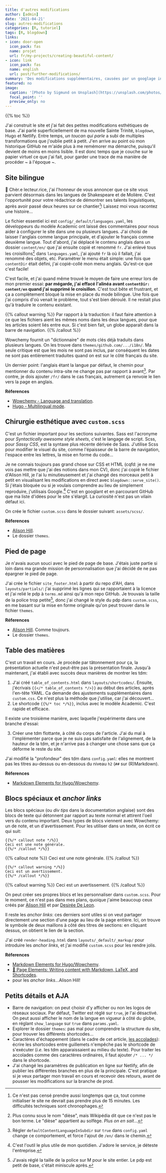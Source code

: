 ```yaml
---
title: d'autres modifications
author: [admin]
date: '2021-04-21'
slug: autres-modifications
categories: [R, tutoriel]
tags: [R, blogdown]
links:
- icon: door-open
  icon_pack: fas
  name: projet
  url: fr/my-projects/creating-beautiful-content/
- icon: link
  icon_pack: fas
  name: english
  url: post/further-modifications/
summary: 'Des modifications supplémentaires, causées par un googlage incessant et par une vision idéale du site.'
featured: no
image:
  caption: '[Photo by Sigmund on Unsplash](https://unsplash.com/photos/4BSULrfDc7w)'
  focal_point: ''
  preview_only: no
---
```


{{% toc %}}

J'ai construit le site et j'ai fait des petites modifications esthétiques de base. J'ai parlé superficiellement de ma nouvelle Sainte Trinité, `blogdown`, Hugo et Netlify. Entre temps, _un toucan qui parle_ a subi de multiples transformations que j'oublie petit à petit. J'en arrive au point où mon historique GitHub ne m'aide plus à me remémorer ma démarche, puisqu'il devient de moins en moins lisible. Il est donc temps que je couche sur le papier virtuel ce que j'ai fait, pour garder une trace de ma manière de procéder ~ à l'époque ~.

## Site bilingue

:scroll: Chèr.e lecteur.rice, j'ai l'honneur de vous annoncer que ce site vous parvient désormais dans les langues de Shakespeare et de Molière. C'est l'opportunité pour votre rédactrice de démontrer ses talents linguistiques, après avoir passé deux heures sur ce chantier[^1]! Laissez moi vous racontez une histoire...

Le fichier essentiel ici est `config/_default/languages.yaml`, les développeurs du modèle Academic ont laissé des commentaires pour nous aider à configurer le site dans une ou plusieurs langues. J'ai choisi de laisser l'anglais comme langue principale, et d'ajouter le français comme deuxième langue. Tout d'abord, j'ai déplacé le contenu anglais dans un dossier `content/en/` que j'ai ensuite copié et renommé `fr`. J'ai enlevé tous les croisillons[^2] dans `languages.yaml`, j'ai ajouté `fr` là où il fallait, j'ai renommé des objets, etc. Paramétrer le menu était simple: une fois que `contentDir` était défini, j'ai copié-collé mon menu anglais. Qu'est-ce que c'est facile!

C'est facile, et j'ai quand même trouvé le moyen de faire une erreur lors de mon premier essai: **par mégarde, j'ai effacé l'alinéa avant `contentDir: content/en` quand j'ai supprimé le croisillon**. C'est tout bête et frustrant, et ça a complètement bloqué la mise en place du mode bilingue. Une fois que j'ai compris d'où venait le problème, tout s'est bien déroulé. Il ne restait plus qu'à traduire le contenu existant.

{{% callout warning %}}
Par rapport à la traduction: il faut faire attention à ce que les fichiers aient les mêmes noms dans les deux langues, pour que les articles soient liés entre eux. Si c'est bien fait, un globe apparaît dans la barre de navigation.
{{% /callout %}}

Wowchemy fournit un "dictionnaire" de mots clés déjà traduits dans plusieurs langues. On les trouve dans `themes/github.com/.../i18n/`. Ma seule critique est que les mois ne sont pas inclus, par conséquent les dates ne sont pas entièrement traduites quand on est sur le côté français du site.

Un dernier point: l'anglais étant la langue par défaut, le chemin pour mentionner du contenu intra-site ne change pas par rapport à avant[^3]. Par contre, je dois ajouter `/fr/` dans le cas français, autrement ça renvoie le lien vers la page en anglais.

**Réferences**

* [Wowchemy - Language and translation](https://wowchemy.com/docs/guide/language/).
* [Hugo - Multilingual mode](https://gohugo.io/content-management/multilingual/).

[^1]: Ce n'est pas censé prendre aussi longtemps que ça, tout comme initialiser le site ne devrait pas prendre plus de 15 minutes. Les difficultés techniques sont chronophages.
[^2]: Plus connu sous le nom "dièse", mais Wikipédia dit que ce n'est pas le bon terme. Le "dièse" appartient au solfège. _Plus on en sait_...
[^3]: Régler `defaultContentLanguageInSubdir` sur `true` dans `config.yaml` change ce comportement, et force l'ajout de `/en/` dans le chemin.

## Chirurgie esthétique avec `custom.scss`

C'est un fichier important pour les sections suivantes. Sass est l'acronyme pour _Syntactically awesome style sheets_, c'est le langage de script. Scss, pour _Sassy CSS_, est la syntaxe plus récente dérivée de Sass. J'utilise Scss pour modifier le visuel du site, comme l'épaisseur de la barre de navigation, l'espace entre les lettres, la mise en forme du code...

Je ne connais toujours pas grand chose sur CSS et HTML (cqfd: je ne me vois pas mettre que j'ai des notions dans mon CV), donc j'ai copié le fichier d'Alison Hill, je l'ai lu minutieusement et j'ai changé des morceaux petit à petit en visualisant les modifications en direct avec `blogdown::serve_site()`. Si j'étais bloquée ou si je voulais comprendre au lieu de simplement reproduire, j'utilisais Google.[^4] C'est en googlant et en parcourant GitHub que ma liste d'idées pour le site s'élargit. La curiosité n'est pas un vilain défaut ici.

On crée le fichier `custom.scss` dans le dossier suivant: `assets/scss/`.

**Réferences**

* [Alison Hill](https://github.com/rbind/apreshill).
* Le dossier `themes`.

[^4]: C'est l'outil le plus utile de mon quotidien. J'adore le service, je déteste l'entreprise.

## Pied de page

Je n'avais aucun souci avec le pied de page de base. J'étais juste partie si loin dans ma grande mission de personnalisation que j'ai décidé de ne pas épargner le pied de page.

J'ai crée le fichier `site_footer.html` à partir du repo d'AH, dans `layouts/partials/`: j'ai supprimé les lignes qui se rapportaient à la licence et j'ai relié le pdp à `terms.md` ainsi qu'à mon repo GitHub. Je trouvais la taille de la police trop petite[^5], donc j'ai changé le style du pdp dans `custom.scss`, en me basant sur la mise en forme originale qu'on peut trouver dans le fichier `themes`.

**Réferences**

* [Alison Hill](https://github.com/rbind/apreshill). Comme toujours.
* Le dossier `themes`.

[^5]: J'avais réglé la taille de la police sur M pour le site entier. Le pdp est petit de base, c'était miniscule après.

## Table des matières

C'est un travail en cours. Je procède par tâtonnement pour ça, la présentation actuelle n'est peut-être pas la présentation finale. Jusqu'à maintenant, j'ai établi avec succès deux manières de montrer les tdm:

1. J'ai créé `table_of_contents.html` dans `layouts/shortcodes/`. Ensuite, j'écrivais `{{</* table_of_contents */>}}` au début des articles, après l'en-tête YAML. Ca demande des ajustements supplémentaires dans `custom.css`. Ce n'est plus la méthode que j'utilise, car j'ai découvert...
2. Le shortcode `{{%/* toc */%}}`, inclus avec le modèle Academic. C'est rapide et efficace.

Il existe une troisième manière, avec laquelle j'expérimente dans une branche d'essai:

3. Créer une tdm flottante, à côté du corps de l'article. J'ai du mal à l'implémenter parce que je ne suis pas satisfaite de l'alignement, de la hauteur de la tdm, et je n'arrive pas à changer une chose sans que ça déforme le reste du site.

J'ai modifié la "profondeur" des tdm dans `config.yaml`: elles ne montrent pas les titres au-dessus ou en-dessous du niveau `h2` (`##` sur (R)Markdown).

**Réferences**

* [Markdown Elements for Hugo/Wowchemy](https://iphysresearch.github.io/blog/post/writting-markdown/#table-of-contents).

## Blocs spéciaux et _anchor links_

Les blocs spéciaux (ou _div tips_ dans la documentation anglaise) sont des blocs de texte qui détonnent par rapport au texte normal et attirent l'oeil vers du contenu important. Deux types de blocs viennent avec Wowchemy: un de note, et un d'avertissement. Pour les utiliser dans un texte, on écrit ce qui suit:

```
{{%/* callout note */%}}
Ceci est une note générale.
{{%/* /callout */%}}
```
{{% callout note %}}
Ceci est une note générale.
{{% /callout %}}

```
{{%/* callout warning */%}}
Ceci est un avertissement.
{{%/* /callout */%}}
```
{{% callout warning %}}
Ceci est un avertissement.
{{% /callout %}}

On peut créer ses propres blocs et les personnaliser dans `custom.scss`. Pour le moment, ce n'est pas dans mes plans, quoique j'aime beaucoup ceux créés par [Alison Hill](https://alison.rbind.io/) et par [Desirée De Leon](http://desiree.rbind.io/post/2019/making-tip-boxes-with-bookdown-and-rmarkdown/).

Il reste les _anchor links_: ces derniers sont utiles si on veut partager directement une section d'une page au lieu de la page entière. Ici, on trouve le symbole de deux maillons à côté des titres de sections: en cliquant dessus, on obtient le lien de la section.

J'ai créé `render-heading.html` dans `layouts/_default/_markup/` pour introduire les _anchor links_, et j'ai modifié `custom.scss` pour les rendre jolis.

**Réferences**

* [Markdown Elements for Hugo/Wowchemy](https://iphysresearch.github.io/blog/post/writting-markdown/#callouts).
* [📸 Page Elements: Writing content with Markdown, LaTeX, and Shortcodes](https://wowchemy.com/docs/content/writing-markdown-latex/).
* pour les _anchor links_...Alison Hill!

## Petits détails et AJA

* Barre de navigation: on peut choisir d'y afficher ou non les logos de réseaux sociaux. Par défaut, Twitter est réglé sur `true`, je l'ai désactivé. On peut aussi afficher le nom de la langue en vigueur à côté du globe, en réglant `show_language` sur `true` dans `params.yaml`.
* Explorer le dossier `themes`: pas mal pour comprendre la structure du site, pour trouver les différents shortcodes...
* Caractères d'échappement (dans le cadre de cet article, [les accolades](https://github.com/gohugoio/hugoDocs/blob/master/content/en/content-management/shortcodes.md)): écrire les shortcodes entre guillemets n'empêche pas le shortcode de s'exécuter (_i.e._ les tdm apparaissaient au milieu du texte). Pour traiter les accolades comme des caractères ordinaires, il faut ajouter `/* ... */` dans le shortcode.
* J'ai changé les paramètres de publication en ligne sur Netlify, afin de publier les différentes branches en plus de la principale. C'est pratique si je veux partager mon travail en cours et recevoir des retours, avant de pousser les modifications sur la branche de prod.
